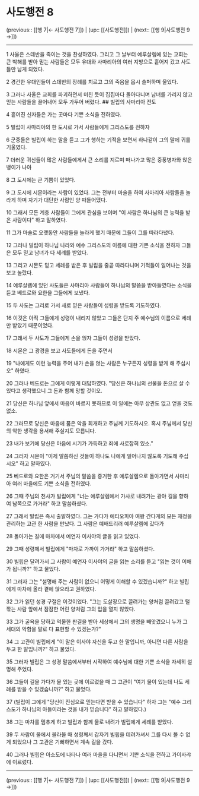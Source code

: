 # 사도행전 8

(previous:: [[행 7|← 사도행전 7]]) | (up:: [[사도행전]]) | (next:: [[행 9|사도행전 9 →]])

***




1 
사울은 스데반을 죽이는 것을 찬성하였다. 그리고 그 날부터 예루살렘에 있는 교회는 큰 박해를 받아 믿는 사람들은 모두 유대와 사마리아의 여러 지방으로 흩어져 갔고 사도들만 남게 되었다. 



2 
경건한 유대인들이 스데반의 장례를 치르고 그의 죽음을 몹시 슬퍼하며 울었다. 



3 
그러나 사울은 교회를 파괴하면서 미친 듯이 집집마다 돌아다니며 남녀를 가리지 않고 믿는 사람들을 끌어내어 모두 가두어 버렸다. ## 빌립의 사마리아 전도 



4 
흩어진 신자들은 가는 곳마다 기쁜 소식을 전하였다. 



5 
빌립이 사마리아의 한 도시로 가서 사람들에게 그리스도를 전하자 



6 
군중들은 빌립이 하는 말을 듣고 그가 행하는 기적을 보면서 하나같이 그의 말에 귀를 기울였다. 



7 
더러운 귀신들이 많은 사람들에게서 큰 소리를 지르며 떠나가고 많은 중풍병자와 앉은뱅이가 나아 



8 
그 도시에는 큰 기쁨이 있었다. 



9 
그 도시에 시몬이라는 사람이 있었다. 그는 전부터 마술을 하여 사마리아 사람들을 놀라게 하며 자기가 대단한 사람인 양 떠들어댔다. 



10 
그래서 모든 계층 사람들이 그에게 관심을 보이며 "이 사람은 하나님의 큰 능력을 받은 사람이다" 하고 말하였다. 



11 
그가 마술로 오랫동안 사람들을 놀라게 했기 때문에 그들이 그를 따라다녔다. 



12 
그러나 빌립이 하나님 나라와 예수 그리스도의 이름에 대한 기쁜 소식을 전하자 그들은 모두 믿고 남녀가 다 세례를 받았다. 



13 
그리고 시몬도 믿고 세례를 받은 후 빌립을 줄곧 따라다니며 기적들이 일어나는 것을 보고 놀랐다. 



14 
예루살렘에 있던 사도들은 사마리아 사람들이 하나님의 말씀을 받아들였다는 소식을 듣고 베드로와 요한을 그들에게 보냈다. 



15 
두 사도는 그리로 가서 새로 믿은 사람들이 성령을 받도록 기도하였다. 



16 
이것은 아직 그들에게 성령이 내리지 않았고 그들은 단지 주 예수님의 이름으로 세례만 받았기 때문이었다. 



17 
그래서 두 사도가 그들에게 손을 얹자 그들이 성령을 받았다. 



18 
시몬은 그 광경을 보고 사도들에게 돈을 주면서 



19 
"나에게도 이런 능력을 주어 내가 손을 얹는 사람은 누구든지 성령을 받게 해 주십시오" 하였다. 



20 
그러나 베드로는 그에게 이렇게 대답하였다. "당신은 하나님의 선물을 돈으로 살 수 있다고 생각했으니 그 돈과 함께 망할 것이오. 



21 
당신은 하나님 앞에서 마음이 바르지 못하므로 이 일에는 아무 상관도 없고 얻을 것도 없소. 



22 
그러므로 당신은 마음에 품은 악을 회개하고 주님께 기도하시오. 혹시 주님께서 당신의 악한 생각을 용서해 주실지도 모릅니다. 



23 
내가 보기에 당신은 마음에 시기가 가득하고 죄에 사로잡혀 있소." 



24 
그러자 시몬이 "이제 말씀하신 것들이 하나도 나에게 일어나지 않도록 기도해 주십시오" 하고 말하였다. 



25 
베드로와 요한은 거기서 주님의 말씀을 증거한 후 예루살렘으로 돌아가면서 사마리아 여러 마을에도 기쁜 소식을 전하였다. 



26 
그때 주님의 천사가 빌립에게 "너는 예루살렘에서 가사로 내려가는 광야 길을 향하여 남쪽으로 가거라" 하고 말씀하셨다. 



27 
그래서 빌립은 즉시 출발하였다. 그는 가다가 에티오피아 여왕 간다게의 모든 재정을 관리하는 고관 한 사람을 만났다. 그 사람은 예배드리러 예루살렘에 갔다가 



28 
돌아가는 길에 마차에서 예언자 이사야의 글을 읽고 있었다. 



29 
그때 성령께서 빌립에게 "마차로 가까이 가거라" 하고 말씀하셨다. 



30 
빌립은 달려가서 그 사람이 예언자 이사야의 글을 읽는 소리를 듣고 "읽는 것이 이해가 됩니까?" 하고 물었다. 



31 
그러자 그는 "설명해 주는 사람이 없으니 어떻게 이해할 수 있겠습니까?" 하고 빌립에게 마차에 올라 곁에 앉으라고 권하였다. 



32 
그가 읽던 성경 구절은 이것이었다. "그는 도살장으로 끌려가는 양처럼 끌려갔고 털 깎는 사람 앞에서 잠잠한 어린 양처럼 그의 입을 열지 않았다. 



33 
그가 굴욕을 당하고 억울한 판결을 받아 세상에서 그의 생명을 빼앗겼으니 누가 그 세대의 악함을 말로 다 표현할 수 있겠는가?" 



34 
그 고관이 빌립에게 "이 말은 이사야 자신을 두고 한 말입니까, 아니면 다른 사람을 두고 한 말입니까?" 하고 물었다. 



35 
그러자 빌립은 그 성경 말씀에서부터 시작하여 예수님에 대한 기쁜 소식을 자세히 설명해 주었다. 



36 
그들이 길을 가다가 물 있는 곳에 이르렀을 때 그 고관이 "여기 물이 있는데 나도 세례를 받을 수 있겠습니까?" 하고 물었다. 



37 
(빌립이 그에게 "당신이 진심으로 믿는다면 받을 수 있습니다" 하자 그는 "예수 그리스도가 하나님의 아들이라는 것을 내가 믿습니다" 하고 말하였다.) 



38 
그는 마차를 멈추게 하고 빌립과 함께 물로 내려가 빌립에게 세례를 받았다. 



39 
두 사람이 물에서 올라올 때 성령께서 갑자기 빌립을 데려가셔서 그를 다시 볼 수 없게 되었으나 그 고관은 기뻐하면서 계속 길을 갔다. 



40 
그러나 빌립은 아소도에 나타나 여러 마을을 다니면서 기쁜 소식을 전하고 가이사랴에 이르렀다.

***

(previous:: [[행 7|← 사도행전 7]]) | (up:: [[사도행전]]) | (next:: [[행 9|사도행전 9 →]])
